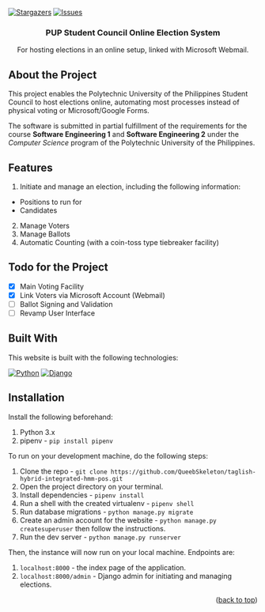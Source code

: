 <a name="readme-top"></a>

<!-- PROJECT SHIELDS -->
[![Stargazers][stars-shield]][stars-url]
[![Issues][issues-shield]][issues-url]

<div align="center">
  <h3 align="center">PUP Student Council Online Election System</h3>
  <p align="center">
    For hosting elections in an online setup, linked with Microsoft Webmail.
  </p>
</div>

## About the Project

This project enables the Polytechnic University of the Philippines Student Council
to host elections online, automating most processes instead of physical voting
or Microsoft/Google Forms.

The software is submitted in partial fulfillment of the requirements for the course
**Software Engineering 1** and **Software Engineering 2** under the
*Computer Science* program of the Polytechnic University of the Philippines.

## Features

1. Initiate and manage an election, including the following information:
- Positions to run for
- Candidates
2. Manage Voters
3. Manage Ballots
4. Automatic Counting (with a coin-toss type tiebreaker facility)

## Todo for the Project

- [x] Main Voting Facility
- [x] Link Voters via Microsoft Account (Webmail)
- [ ] Ballot Signing and Validation
- [ ] Revamp User Interface

## Built With

This website is built with the following technologies:

[![Python][Python-shield]][Python-docs]
[![Django][Django-shield]][Django-docs]

## Installation

Install the following beforehand:

1. Python 3.x
1. pipenv - `pip install pipenv`

To run on your development machine, do the following steps:

1. Clone the repo - `git clone https://github.com/QueebSkeleton/taglish-hybrid-integrated-hmm-pos.git`
1. Open the project directory on your terminal.
1. Install dependencies - `pipenv install`
1. Run a shell with the created virtualenv - `pipenv shell`
1. Run database migrations - `python manage.py migrate`
1. Create an admin account for the website - `python manage.py createsuperuser`
then follow the instructions.
1. Run the dev server - `python manage.py runserver`

Then, the instance will now run on your local machine. Endpoints are:

1. `localhost:8000` - the index page of the application.
1. `localhost:8000/admin` - Django admin for initiating and managing elections.

<p align="right">(<a href="#readme-top">back to top</a>)</p>

<!-- Markdown Links & Images -->
[stars-shield]: https://img.shields.io/github/stars/QueebSkeleton/pup-sc-online-election-system?style=for-the-badge
[stars-url]: https://github.com/QueebSkeleton/pup-sc-online-election-system/stargazers
[issues-shield]: https://img.shields.io/github/issues/QueebSkeleton/pup-sc-online-election-system?style=for-the-badge
[issues-url]: https://github.com/QueebSkeleton/pup-sc-online-election-system/issues

[Python-shield]: https://img.shields.io/badge/python-3670A0?style=for-the-badge&logo=python&logoColor=ffdd54
[Python-docs]: https://www.python.org/
[Django-shield]: https://img.shields.io/badge/django-%23092E20.svg?style=for-the-badge&logo=django&logoColor=white
[Django-docs]: https://www.djangoproject.com/
